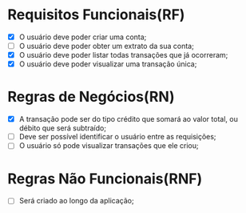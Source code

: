 # Requisitos Funcionais(RF)
- [x] O usuário deve poder criar uma conta;
- [ ] O usuário deve poder obter um extrato da sua conta;
- [x] O usuário deve poder listar todas transações que já ocorreram;
- [x] O usuário deve poder visualizar uma transação única;

# Regras de Negócios(RN)
- [x] A transação pode ser do tipo crédito que somará ao valor total, ou débito que será subtraído;
- [ ] Deve ser possível identificar o usuário entre as requisições;
- [ ] O usuário só pode visualizar transações que ele criou;

# Regras Não Funcionais(RNF)
- [ ] Será criado ao longo da aplicação;
